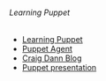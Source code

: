 ###### Learning Puppet
   - [Learning Puppet](http://docs.puppetlabs.com/learning/introduction.html)
   - [Puppet Agent](https://docs.puppetlabs.com/references/3.7.0/man/agent.html)
   - [Craig Dann Blog](http://www.craigdunn.org/)
   - [Puppet presentation](http://www.example42.com/tutorials/PuppetTutorial/)
